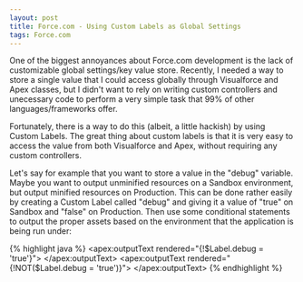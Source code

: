 ```yaml
---
layout: post
title: Force.com - Using Custom Labels as Global Settings
tags: Force.com
---
```


One of the biggest annoyances about Force.com development is the lack of customizable global settings/key value store. Recently, I needed a way to store a single value that I could access globally through Visualforce and Apex classes, but I didn't want to rely on writing custom controllers and unecessary code to perform a very simple task that 99% of other languages/frameworks offer.

Fortunately, there is a way to do this (albeit, a little hackish) by using Custom Labels. The great thing about custom labels is that it is very easy to access the value from both Visualforce and Apex, without requiring any custom controllers.

Let's say for example that you want to store a value in the "debug" variable. Maybe you want to output unminified resources on a Sandbox environment, but output minified resources on Production. This can be done rather easily by creating a Custom Label called "debug" and giving it a value of "true" on Sandbox and "false" on Production. Then use some conditional statements to output the proper assets based on the environment that the application is being run under:

{% highlight java %}
<apex:outputText rendered="{!$Label.debug = 'true'}">
    <!-- FULL ASSETS -->
    <script src="{!URLFOR($Resource.Assets, 'javascripts/jquery.tools.min.js')}" type="text/javascript"></script>
    <script src="{!URLFOR($Resource.Assets, 'javascripts/jquery.flexslider-min.js')}" type="text/javascript"></script>
    <script src="{!URLFOR($Resource.Assets, 'javascripts/jquery.paginate.js')}" type="text/javascript"></script>
    <script src="{!URLFOR($Resource.Assets, 'javascripts/application.js')}" type="text/javascript"></script>
</apex:outputText>
<apex:outputText rendered="{!NOT($Label.debug = 'true')}">
    <!-- MINIFIED ASSETS -->
    <script src="{!URLFOR($Resource.Assets, 'application.js')}" type="text/javascript"></script>
</apex:outputText>
{% endhighlight %}
